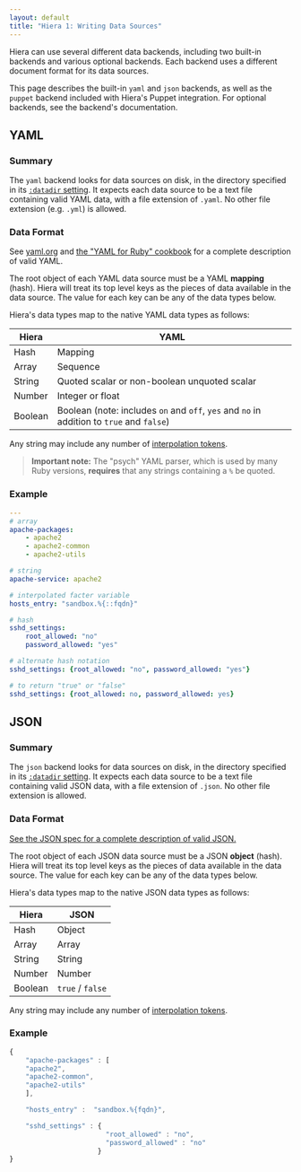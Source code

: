 ```yaml
---
layout: default
title: "Hiera 1: Writing Data Sources"
---
```



[json]: http://www.json.org/
[yaml_ruby]: http://www.yaml.org/YAML_for_ruby.html
[yaml]: http://www.yaml.org
[datadir]: ./configuring.html#datadir
[variables]: ./variables.html

Hiera can use several different data backends, including two built-in backends and various optional backends. Each backend uses a different document format for its data sources.

This page describes the built-in `yaml` and `json` backends, as well as the `puppet` backend included with Hiera's Puppet integration. For optional backends, see the backend's documentation.

YAML
-----

### Summary

The `yaml` backend looks for data sources on disk, in the directory specified in its [`:datadir` setting][datadir]. It expects each data source to be a text file containing valid YAML data, with a file extension of `.yaml`. No other file extension (e.g. `.yml`) is allowed.

### Data Format

See [yaml.org][yaml] and [the "YAML for Ruby" cookbook][yaml_ruby] for a complete description of valid YAML.

The root object of each YAML data source must be a YAML **mapping** (hash). Hiera will treat its top level keys as the pieces of data available in the data source. The value for each key can be any of the data types below.

Hiera's data types map to the native YAML data types as follows:

Hiera   | YAML
--------|-----
Hash    | Mapping
Array   | Sequence
String  | Quoted scalar or non-boolean unquoted scalar
Number  | Integer or float
Boolean | Boolean (note: includes `on` and `off`, `yes` and `no` in addition to `true` and `false`)

Any string may include any number of [interpolation tokens][variables].

> **Important note:** The "psych" YAML parser, which is used by many Ruby versions, **requires** that any strings containing a `%` be quoted.

### Example

~~~ yaml
---
# array
apache-packages:
    - apache2
    - apache2-common
    - apache2-utils

# string
apache-service: apache2

# interpolated facter variable
hosts_entry: "sandbox.%{::fqdn}"

# hash
sshd_settings:
    root_allowed: "no"
    password_allowed: "yes"

# alternate hash notation
sshd_settings: {root_allowed: "no", password_allowed: "yes"}

# to return "true" or "false"
sshd_settings: {root_allowed: no, password_allowed: yes}

~~~

JSON
-----

### Summary

The `json` backend looks for data sources on disk, in the directory specified in its [`:datadir` setting][datadir]. It expects each data source to be a text file containing valid JSON data, with a file extension of `.json`. No other file extension is allowed.

### Data Format

[See the JSON spec for a complete description of valid JSON.][json]

The root object of each JSON data source must be a JSON **object** (hash). Hiera will treat its top level keys as the pieces of data available in the data source. The value for each key can be any of the data types below.

Hiera's data types map to the native JSON data types as follows:

Hiera   | JSON
--------|------
Hash    | Object
Array   | Array
String  | String
Number  | Number
Boolean | `true` / `false`

Any string may include any number of [interpolation tokens][variables].

### Example

~~~ javascript
{
    "apache-packages" : [
    "apache2",
    "apache2-common",
    "apache2-utils"
    ],

    "hosts_entry" :  "sandbox.%{fqdn}",

    "sshd_settings" : {
                        "root_allowed" : "no",
                        "password_allowed" : "no"
                      }
}
~~~

